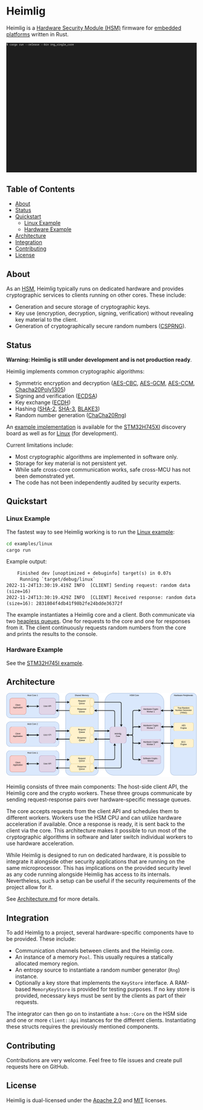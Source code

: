 # Heimlig

Heimlig is a [Hardware Security Module
(HSM)](https://en.wikipedia.org/wiki/Hardware_security_module) firmware for [embedded
platforms](https://docs.rust-embedded.org/book/intro/no-std.html) written in Rust.

![Heimlig running on a Cortex-M7](./doc/img/rng_cm7.gif)

## Table of Contents

- [About](#about)
- [Status](#status)
- [Quickstart](#quickstart)
  - [Linux Example](#linux-example)
  - [Hardware Example](#hardware-example)
- [Architecture](#architecture)
- [Integration](#integration)
- [Contributing](#contributing)
- [License](#license)

## About

As an [HSM](https://en.wikipedia.org/wiki/Hardware_security_module), Heimlig typically runs on
dedicated hardware and provides cryptographic services to clients running on other cores. These
include:

- Generation and secure storage of cryptographic keys.
- Key use (encryption, decryption, signing, verification) without revealing key material to the
client.
- Generation of cryptographically secure random numbers
  ([CSPRNG](https://en.wikipedia.org/wiki/Cryptographically_secure_pseudorandom_number_generator)).

## Status

__Warning: Heimlig is still under development and is not production ready__.

Heimlig implements common cryptographic algorithms:

- Symmetric encryption and decryption
  ([AES-CBC](https://en.wikipedia.org/wiki/Block_cipher_mode_of_operation#Cipher_block_chaining_(CBC)),
   [AES-GCM](https://en.wikipedia.org/wiki/Block_cipher_mode_of_operation#Galois/counter_(GCM)),
   [AES-CCM](https://en.wikipedia.org/wiki/Block_cipher_mode_of_operation#Counter_with_cipher_block_chaining_message_authentication_code_(CCM)),
   [Chacha20Poly1305](https://en.wikipedia.org/wiki/ChaCha20-Poly1305))
- Signing and verification
  ([ECDSA](https://en.wikipedia.org/wiki/Elliptic_Curve_Digital_Signature_Algorithm))
- Key exchange ([ECDH](https://en.wikipedia.org/wiki/Elliptic-curve_Diffie%E2%80%93Hellman))
- Hashing ([SHA-2](https://en.wikipedia.org/wiki/SHA-2),
  [SHA-3](https://en.wikipedia.org/wiki/SHA-3),
   [BLAKE3](https://en.wikipedia.org/wiki/BLAKE_(hash_function)#BLAKE3))
- Random number generation
  ([ChaCha20Rng](https://docs.rs/rand_chacha/latest/rand_chacha/struct.ChaCha20Rng.html))

An [example implementation](examples/stm32h745i/README.md) is available for the
[STM32H745XI](https://www.st.com/en/evaluation-tools/stm32h745i-disco.html) discovery board as well
as for [Linux](examples/linux/README.md) (for development).

Current limitations include:

- Most cryptographic algorithms are implemented in software only.
- Storage for key material is not persistent yet.
- While safe cross-core communication works, safe cross-MCU has not been demonstrated yet.
- The code has not been independently audited by security experts.

## Quickstart

### Linux Example

The fastest way to see Heimlig working is to run the [Linux example](examples/linux/README.md):

```bash
cd examples/linux
cargo run
```

Example output:

```output
    Finished dev [unoptimized + debuginfo] target(s) in 0.07s
     Running `target/debug/linux`
2022-11-24T13:30:19.419Z INFO  [CLIENT] Sending request: random data (size=16)
2022-11-24T13:30:19.429Z INFO  [CLIENT] Received response: random data (size=16): 2831804f4db41f98b2fe24bdde36372f
```

The example instantiates a Heimlig core and a client. Both communicate via two [heapless
queues](https://docs.rs/heapless/latest/heapless/spsc/struct.Queue.html). One for requests to the
core and one for responses from it. The client continuously requests random numbers from the core
and prints the results to the console.

### Hardware Example

See the [STM32H745I example](examples/stm32h745i/README.md).

## Architecture

![Architecture](doc/img/architecture.png)

Heimlig consists of three main components: The host-side client API, the Heimlig core and the crypto
workers. These three groups communicate by sending request-response pairs over hardware-specific
message queues.

The core accepts requests from the client API and schedules them to different workers. Workers use
the HSM CPU and can utilize hardware acceleration if available. Once a response is ready, it is sent
back to the client via the core. This architecture makes it possible to run most of the
cryptographic algorithms in software and later switch individual workers to use hardware
acceleration.

While Heimlig is designed to run on dedicated hardware, it is possible to integrate it alongside
other security applications that are running on the same microprocessor. This has implications on
the provided security level as any code running alongside Heimlig has access to its internals.
Nevertheless, such a setup can be useful if the security requirements of the project allow for it.

See [Architecture.md](doc/Architecture.md) for more details.

## Integration

To add Heimlig to a project, several hardware-specific components have to be provided. These
include:

- Communication channels between clients and the Heimlig core.
- An instance of a memory `Pool`. This usually requires a statically allocated memory region.
- An entropy source to instantiate a random number generator (`Rng`) instance.
- Optionally a key store that implements the `KeyStore` interface. A RAM-based `MemoryKeyStore` is
provided for testing purposes. If no key store is provided, necessary keys must be sent by the
clients as part of their requests.

The integrator can then go on to instantiate a `hsm::Core` on the HSM side and one or more
`client::Api` instances for the different clients. Instantiating these structs requires the
previously mentioned components.

## Contributing

Contributions are very welcome. Feel free to file issues and create pull requests here on GitHub.

## License

Heimlig is dual-licensed under the [Apache 2.0](LICENSE-APACHE.txt) and [MIT](LICENSE-MIT.txt)
licenses.
